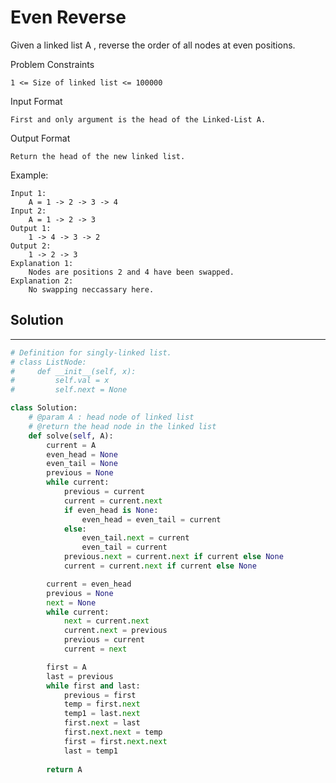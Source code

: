 <h1>Even Reverse</h1>

<p>
Given a linked list A , reverse the order of all nodes at even positions.

Problem Constraints

    1 <= Size of linked list <= 100000
Input Format

    First and only argument is the head of the Linked-List A.

Output Format
    
    Return the head of the new linked list.
Example:

    Input 1:
        A = 1 -> 2 -> 3 -> 4
    Input 2:
        A = 1 -> 2 -> 3
    Output 1:
        1 -> 4 -> 3 -> 2
    Output 2:
        1 -> 2 -> 3
    Explanation 1:
        Nodes are positions 2 and 4 have been swapped.
    Explanation 2:
        No swapping neccassary here.

<h2>Solution</h2>

***

```python
# Definition for singly-linked list.
# class ListNode:
#     def __init__(self, x):
#         self.val = x
#         self.next = None

class Solution:
    # @param A : head node of linked list
    # @return the head node in the linked list
    def solve(self, A):
        current = A
        even_head = None
        even_tail = None
        previous = None
        while current:
            previous = current
            current = current.next
            if even_head is None:
                even_head = even_tail = current
            else:
                even_tail.next = current
                even_tail = current
            previous.next = current.next if current else None
            current = current.next if current else None

        current = even_head
        previous = None
        next = None
        while current:
            next = current.next
            current.next = previous
            previous = current
            current = next

        first = A
        last = previous
        while first and last:
            previous = first
            temp = first.next
            temp1 = last.next
            first.next = last
            first.next.next = temp
            first = first.next.next
            last = temp1
            
        return A
```